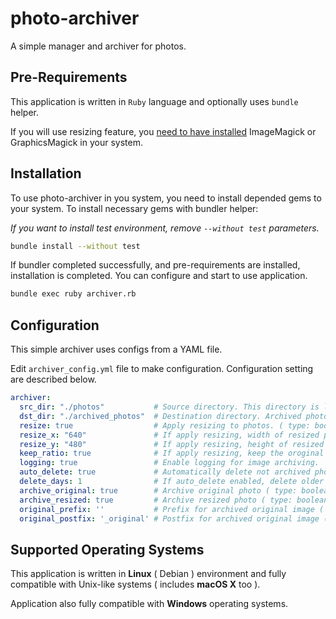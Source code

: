 # photo-archiver

A simple manager and archiver for photos.

## Pre-Requirements

This application is written in `Ruby` language and optionally uses `bundle`
helper.

If you will use resizing feature, you
[need to have installed](https://github.com/minimagick/minimagick#requirements)
ImageMagick or GraphicsMagick in your system.

## Installation

To use photo-archiver in you system, you need to install depended gems to
your system. To install necessary gems with bundler helper:

*If you want to install test environment, remove `--without test` parameters.*

```sh
bundle install --without test
```

If bundler completed successfully, and pre-requirements are installed,
installation is completed. You can configure and start to use application.

```sh
bundle exec ruby archiver.rb
```

## Configuration

This simple archiver uses configs from a YAML file.

Edit `archiver_config.yml` file to make configuration.
Configuration  setting are described below.

```yaml
archiver:
  src_dir: "./photos"           # Source directory. This directory is listening for new files. ( type: string )
  dst_dir: "./archived_photos"  # Destination directory. Archived photos will store in this directory. ( type: string )
  resize: true                  # Apply resizing to photos. ( type: boolean )
  resize_x: "640"               # If apply resizing, width of resized photo. ( type: integer )
  resize_y: "480"               # If apply resizing, height of resized photo. ( type: integer )
  keep_ratio: true              # If apply resizing, keep the oroginal ratio or not. ( type: boolean )
  logging: true                 # Enable logging for image archiving.
  auto_delete: true             # Automatically delete not archived photos on init. ( type: boolean )
  delete_days: 1                # If auto_delete enabled, delete older than N days photos. ( type: integer )
  archive_original: true        # Archive original photo ( type: boolean )
  archive_resized: true         # Archive resized photo ( type: boolean )
  original_prefix: ''           # Prefix for archived original image ( type: string )
  original_postfix: '_original' # Postfix for archived original image ( type: string )
```

## Supported Operating Systems

This application is written in **Linux** ( Debian ) environment and fully
compatible with Unix-like systems ( includes **macOS X** too ).

Application also fully compatible with **Windows** operating systems.
